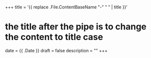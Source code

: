 +++
title = '{{ replace .File.ContentBaseName "-" " " | title }}'
# the title after the pipe is to change the content to title case
date = {{ .Date }}
draft = false
description = ""
+++
